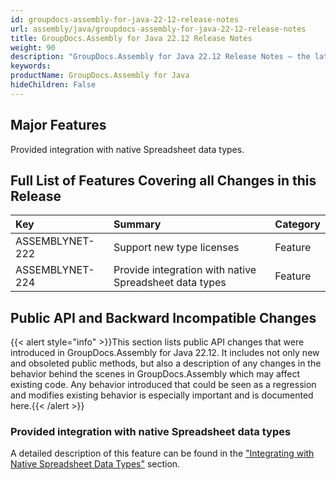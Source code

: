```yaml
---
id: groupdocs-assembly-for-java-22-12-release-notes
url: assembly/java/groupdocs-assembly-for-java-22-12-release-notes
title: GroupDocs.Assembly for Java 22.12 Release Notes
weight: 90
description: "GroupDocs.Assembly for Java 22.12 Release Notes – the latest updates and fixes."
keywords: 
productName: GroupDocs.Assembly for Java
hideChildren: False
---
```

## Major Features

Provided integration with native Spreadsheet data types.

## Full List of Features Covering all Changes in this Release

| Key             | Summary                                                | Category |
| :-------------- | :----------------------------------------------------- | :------- |
| ASSEMBLYNET-222 | Support new type licenses                              | Feature  |
| ASSEMBLYNET-224 | Provide integration with native Spreadsheet data types | Feature  |

## Public API and Backward Incompatible Changes

{{< alert style="info" >}}This section lists public API changes that were introduced in GroupDocs.Assembly for Java 22.12. It includes not only new and obsoleted public methods, but also a description of any changes in the behavior behind the scenes in GroupDocs.Assembly which may affect existing code. Any behavior introduced that could be seen as a regression and modifies existing behavior is especially important and is documented here.{{< /alert >}}

### Provided integration with native Spreadsheet data types

A detailed description of this feature can be found in the ["Integrating with Native Spreadsheet Data Types"](https://docs.groupdocs.com/assembly/java/groupdocs-assembly-engine-apis/#integrating-with-native-spreadsheet-data-types) section.